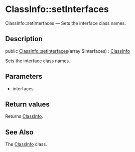 ClassInfo::setInterfaces
================

ClassInfo::setInterfaces — Sets the interface class names.

Description
---------------


public [ClassInfo::setInterfaces](https://github.com/lingtalfi/DocTools/blob/master/doc/api/DocTools/Info/ClassInfo/setInterfaces.md)(array $interfaces) : [ClassInfo](https://github.com/lingtalfi/DocTools/blob/master/doc/api/DocTools/Info/ClassInfo.md)




Sets the interface class names.




Parameters
--------------

- interfaces
    

Return values
----------------

Returns [ClassInfo](https://github.com/lingtalfi/DocTools/blob/master/doc/api/DocTools/Info/ClassInfo.md).









See Also
-----------

The [ClassInfo](https://github.com/lingtalfi/DocTools/blob/master/doc/api/DocTools/Info/ClassInfo.md) class.
